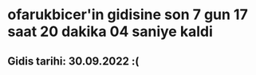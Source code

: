 # ofarukbicer'in gidisine son 7 gun 17 saat 20 dakika 04 saniye kaldi

## Gidis tarihi: 30.09.2022 :(